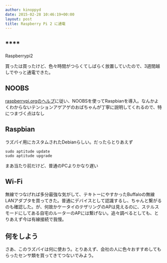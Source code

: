 ```yaml
---
author: kinoppyd
date: 2015-02-28 10:46:19+00:00
layout: post
title: Raspberry Pi 2 に通電
---
```


## ****
Raspberrypi2


買ったは買ったけど、色々時間がつらくてしばらく放置していたので、3週間越しでやっと通電できた。


## NOOBS


[raspberrypi.orgのヘルプ](http://www.raspberrypi.org/help/noobs-setup/)に従い、NOOBSを使ってRaspbianを導入。なんかよくわからないテンションアゲアゲのおばちゃんが丁寧に説明してくれるので、特につまづく点はなし


## Raspbian


ラズパイ用にカスタムされたDebianらしい。だったらとりあえず

```shell-session
sudo aptitude update
sudo aptitude upgrade
```

まあ当たり前だけど、普通のPCよりかなり遅い


## Wi-Fi


無線でつなげれば多分最強な気がして、テキトーにやすかったBuffaloの無線LANアダプタを買ってきた。普通にデバイスとして認識するし、ちゃんと繋がるのも確認した。が、何故かケータイのテザリングのAPは見えるのに、ステルスモードにしてある自宅のルーターのAPには繋げない。追々調べるとしても、とりあえず今は有線接続で我慢。


## 何をしよう


さあ、このラズパイは何に使おう。とりあえず、会社の人に色々おすすめしてもらったセンサ類を買ってきてつないでみよう。
